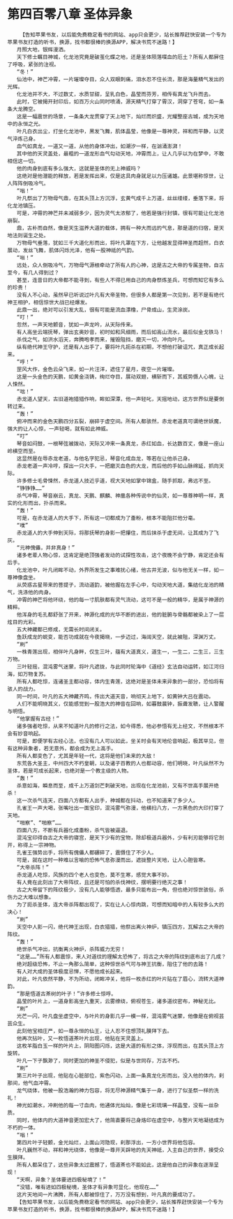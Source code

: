 # 第四百零八章 圣体异象
        【告知苹果书友，以后能免费稳定看书的网站、app只会更少，站长推荐赶快安装一个专为苹果书友打造的听书，换源，找书都很棒的换源APP，解决书荒不迷路！】
       月照大地，银辉漫洒。
       天下修士瞩目神城，化龙池究竟是破茧化蝶之地，还是圣体陨落喋血的厄土？所有人都屏住了呼吸，紧张的注视。
       “冬！”
       仙池中，神芒冲霄，一片璀璨夺目，众人双眼刺痛，泪水忍不住长流，那是海量精气发出的光辉。
       化龙池并不大，不过数丈，水质甘甜，呈乳白色，晶莹而芬芳，相传有真龙飞升而去。
       此时，它被揭开封印后，如百万火山同时喷涌，源天精气打穿了霄汉，洞穿了苍穹，如一条条大龙腾空。
       这是一幅震世的场景，一条条大龙贯穿了天上地下，灿烂而炽盛，光耀整座古城，成为天地中的永恒之光。
       叶凡白衣出尘，打坐化龙池中，黑发飞舞，肌体晶莹，他像是一尊神灵，祥和而平静，以灵气淬炼己身。
       血气如真龙，一道又一道，从他的身体冲出，如潮汐一样，在汹涌澎湃！
       其中他的天灵盖处，最粗的一道龙形血气勾动天地，冲霄而上，让人几乎以为在梦中，不敢相信这一切。
       他的肉身到底有多么强大，这就是圣体的无上神威吗？
       这绝对是他潜能的释放，若是发挥出来，仅是这具肉身就足以力压诸雄。此景堪称惊世，让人阵阵倒吸冷气。
       “嗡！”
       叶凡祭出了万物母气鼎，在其头顶上方沉浮，玄黄气成千上万道，丝丝缕缕，垂落下来，将化龙池镇压。
       可是，冲霄的神芒并未减弱多少，因为灵气太浓郁了，他若是强行封镇，很有可能让化龙池崩裂。
       鼎，古朴而自然，像是天生滋养大道的载体，拥有一种大而远的气息，那是道的归宿，是天地法则诞生之处。
       万物母气垂落，犹如三千大道化形而出，将叶凡罩在下方，让他越发显得神圣而超然，白衣展动，发丝飞舞，肌体闪烁光泽，他有一股神祗的气韵。
       “咝！”
       远处，众人倒吸冷气，万物母气源根牵动了所有人的心神，这是古之大帝的专属圣物，自古至今，有几人得到过？
       甚至，连昔日的大帝都不能寻到，有些人不得已用自己的肉身祭炼圣兵，可想而知它有多么的珍贵！
       没有人不心动，虽然早已听说过叶凡有大帝圣物，但很多人都是第一次见到，若不是有绝代神王相护，相信惊世大战已经爆发。
       此鼎一出，绝对可以引发大乱，很有可能是流血漂橹，尸骨成山，生灵涂炭。
       “叮！”
       忽然，一声天地颤音，犹如一声龙吟，从天际传来。
       有人高坐云端抚琴，弹出玄奥妙音，初时如和风细雨，而后如高山流水，最后似金戈铁马！
       杀伐之气，如洪水滔天，奔腾咆孝而来，摧毁阻挡，磨灭一切，冲向叶凡。
       纵有绝代神王守护，还是有人出手了，要将叶凡扼杀在初期，不想他打破诅咒，真正成长起来。
       “呼！”
       罡风大作，金色云朵飞来，如一片汪洋，遮住了星月，夜空一片璀璨。
       这是一头金色的天鹏，如黄金浇铸，绚烂夺目，展动双翅，横斩而下，其威势慑人心魄，让人悚然。
       “咄！”
       赤龙道人望天，古旧道袍猎猎作响，眸如深潭，他一声轻叱，天摇地动，这方世界似是要倒转过来。
       “轰！”
       俯冲而来的金色天鹏四分五裂，崩碎于虚空间。所有人都骇然，赤龙老道真可谓绝世妖魔，强大的让人心惊，一声轻喝，就有如此神威。
       “叮”
       琴音如闷鼓，一根琴弦被拨动，天际又冲来一条真龙，赤红如血，长达数百丈，像是一座山岭横空而至。
       这显然是在辱赤龙老道，与他名字犯忌，琴音化成血龙，等若在让他杀己身。
       赤龙老道一声冷哼，探出一只大手，一把磨灭血色的大龙，而后他的手如山脉绵延，抓向天际。
       许多修士毛骨悚然，赤龙道人技近乎道，视大天地如掌中锦盒，随手抓取，弗远不至。
       “铮铮铮……”
       杀气冲霄，琴音崩云，真龙、天鹏、麒麟、神凰各种传说中的仙灵，如一尊尊神明一样，真实的化形而出，扑杀而来。
       “轰！”
       可是，在赤龙道人的大手下，所有这一切都成为了齑粉，根本不能阻拦他分毫。
       “噗”
       赤龙道人的大手伸到天际，将那抚琴的身影一把攥住，而后抹杀于虚无间，让其成为了飞灰。
       “元神傀儡，并非真身！”
       诸多老辈人物心惊，这肯定是绝顶强者发动的试探性攻击，这个夜晚不会宁静，肯定还会有后手。
       化龙池中，叶凡闭眸不动，外界所发生之事难扰心绪，他古井无波，似与他无关一样，如一尊神像盘坐。
       从荧惑古星带来的菩提子，流动道韵，被他握在左手心中，勾动天地大道，集结化龙池的精气，洗涤他的肉身。
       冲霄的神芒将他环绕，他的每一寸肌肤都有灵气流动，这可不是一般的精华，是属于神源的精粹。
       他浑身的毛孔都舒张了开来，神源化成的光华不断的进出，他的脏腑与骨骼都被染上了一层炫目的光彩。
       五大神藏都已修成，无需长时间闭关。
       鱼跃成龙的蜕变，能否功成就在今夜揭晓，一步迈过，海阔天空，就此被阻，深渊万丈。
       “刷”
       一株青莲出现，相伴叶凡身畔，仅生三叶，蕴有大道真义，道生一，一生二，二生三，三生万物。
       三叶轻摇，混沌雾气迷蒙，将叶凡遮拢，与此同时轮海中《道经》玄法自动运转，如江河归海，如万物复苏。
       所有人都吃惊，连诸圣主都动容，体内生青莲，这绝对是圣体未来异象的一部分，恐怕将有骇人的战力。
       同一时间，叶凡的五大神藏齐鸣，传出大道天音，响彻天上地下，如黄钟大吕在震动。
       人们不能明晓其义，仅能感觉到一股浩大的神音在回响，如暮鼓晨钟，振聋发聩，让人警醒与明悟。
       “他掌握有古经！”
       诸多强者吃惊，从来不知道叶凡的修行之法，如今得悉，他必参悟有无上经文，不然根本不会有妙音响起。
       可是，即便学有古经心法，也没有几人可以如此，坐关时会有天地伦音响起，极其罕见，但有这种异象者，若无意外，都会成为无上高手。
       所有人都变色了，尤其是年轻一代，这将是他们未来的大敌！
       东荒各大圣主，中州四大不朽皇朝，以及诸子百教的人也都动容，他们明晓，叶凡纵然不为圣体，若是可成长起来，也绝对是一个教主级的人物。
       “轰！”
       杀意如海，瞬息而至，成千上万道剑芒刺破天地，出现在化龙池前，又有不世高手展开绝杀！
       这一次杀气连天，四面八方都有人出手，神城都在抖动，也不知道来了多少人。
       孔雀王一声大喝，张嘴吐出一面宝印，混沌雾气弥漫，他横扫八方，一方黑色的大印打穿了天地。
       “啪察”、“啪察”……
       四面八方，不断有兵器化成齑粉，杀气皆被逼退。
       混沌宝印得自古之大帝的寝宫，是天下少有的宝物，除却极道兵器外，少有利刃能够将它剖开，称得上一宗神物。
       孔雀王强势出手，将所有傀儡人都碾碎了，震慑住了不少人。
       可是，就在这时一种难以言喻的恐怖气息弥漫而出，遮拢整片天地，让人心胆皆寒。
       “大帝杀阵！”
       赤龙道人吃惊，风族的四个老人也变色，莫不生寒，感觉大事不妙。
       有人竟在此刻出了大帝阵纹，且还是可怕的杀伐神纹，摆明要行绝灭之事！
       古之大帝留下的阵纹极少，没有几人能够悟透，最多只能布出一角，但也绝对惊世骇俗，杀伤力之大难以想象。
       为了扼杀圣体，连大帝杀阵都出现了，实在让人心惊肉跳，可想而知暗中的人有较多么大的决心！
       “刷”
       天空中人影一闪，绝代神王出现，白衣猎猎，他祭出离火神炉，镇压四方，瓦解古之大帝的阵纹。
       “轰！”
       绝世杀气冲出，抗衡离火神炉，杀阵威力无穷！
       “这是……”所有人都震惊，来人对道纹的理解太恐怖了，将古之大帝的阵纹到底布出了几成？
       绝对超级恐怖，不止一角那么简单，这种惊世杀气可与神王抗衡，阻住了他的去路！
       有人对大成的圣体极度忌惮，不愿他成长起来。
       对此，叶凡依然平静，不为所动，闭眸冲关，他将一枚赤红的叶片贴在了眉心，流转大道神韵。
       “那是悟道古茶树的叶子！”许多修士惊呼。
       晶莹的叶片上，一道身影高坐九重天，云雾缭绕，俯视苍生，诸多道纹密布，神秘无比。
       “刷”
       光芒一闪，叶凡盘坐虚空中，与叶片的身影几乎一模一样，混沌雾气迷蒙，他像是在俯视芸芸众生。
       此刻他宝相庄严，如一尊永恒的仙王，让人忍不住想顶礼膜拜下去。
       他再次拈叶，又一枚悟道茶叶片出现，他贴在天灵盖上。
       这枚羊脂白玉一样的叶片上，阴阳图闪烁，这是大道的有形之体，浮现而出，在其头顶上方旋转。
       叶凡一下子飘渺了，同时更加的神圣不侵犯，似是与世同存，万古不朽。
       “刷”
       第三片叶子出现，他贴在心脏部位，紫色闪动，上面一条真龙化形而出，没入他的体内，刹那间，他气血冲霄。
       龙气绕体，他被一股浩瀚的神力包容，将无尽神源精气集于一身，进行了似圣祭一样的洗礼！
       神光如潮水，冲刷他的每一寸血肉，他通体光灿灿，像是七彩琉璃一样晶莹，没有一丝杂质。
       同时，他体内的大道神音更加宏大了，他简直要将己身烙印在虚空中，与整片天地凝结成为不朽的一体。
       “嗡！”
       第四片叶子轻颤，金光灿烂，上面山河隐现，刹那浮出，一方小世界将他包容。
       叶凡巍然不动，祥和神光绕体，他像是一尊开天辟地的先天神祗，入主自己的世界，接受众生膜拜。
       所有人都呆住了，这些异象太过震撼了，悟道茶也不能如此，这是他自己的异象在逐渐呈现！
       “天啊，异象？圣体要进四极秘境了！”
       “没错，唯有进如四极秘境，圣体才有异象可显化，他现在……”
       这片天地间一片沸腾，所有人都被惊住了，万万没有想到，叶凡真的要成功了。
       【告知苹果书友，以后能免费稳定看书的网站、app只会更少，站长推荐赶快安装一个专为苹果书友打造的听书，换源，找书都很棒的换源APP，解决书荒不迷路！】